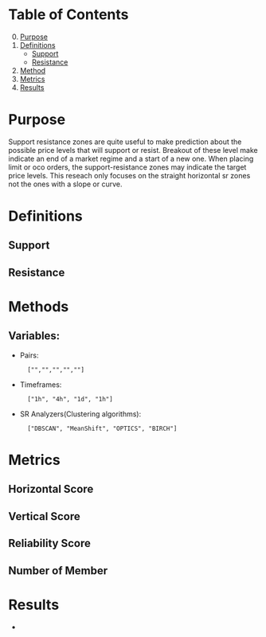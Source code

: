 # Table of Contents
0. [Purpose](#purpose)
1. [Definitions](#definitions)
    * [Support](#support)
    * [Resistance](#resistance)
3. [Method](#method)
4. [Metrics](#metrics)
6. [Results](#results)

# Purpose
Support resistance zones are quite useful to make prediction about the possible price levels that will support or resist. Breakout of these level make indicate an end of a market regime and a start of a new one. 
When placing limit or oco orders, the support-resistance zones may indicate the target price levels. This reseach only focuses on the straight horizontal sr zones not the ones with a slope or curve.

# Definitions
## Support
## Resistance

# Methods
## Variables:
- Pairs:

        ["","","","",""]
        
- Timeframes:

        ["1h", "4h", "1d", "1h"]

- SR Analyzers(Clustering algorithms):

        ["DBSCAN", "MeanShift", "OPTICS", "BIRCH"]


# Metrics
## Horizontal Score
## Vertical Score
## Reliability Score
## Number of Member

# Results
-
